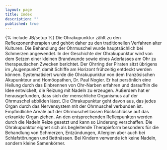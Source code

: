 ```yaml
---
layout: page
title: Index
description: ""
published: true
---
```


{% include JB/setup %}
Die Ohrakupunktur zählt zu den Reflexzonentherapien und gehört daher zu den traditionellen Verfahren alter Kulturen. Die Behandlung der Ohrmuschel wurde hauptsächlich bei Schmerzen angewendet. In der Geschichte der Ohrakupunktur wird von dem Setzen einer kleinen Brandwunde sowie eines Aderlasses am Ohr zu therapeutischen Zwecken berichtet. Der Ohrring der Piraten sitzt übrigens im „Augenpunkt“, damit Schiffe am Horizont frühzeitig entdeckt werden können. 
Systematisiert wurde die Ohrakupunktur von dem französischen Akupunkteur und Homöopathen, Dr. Paul Nogier. Er hat persönlich eine Heilung durch das Einbrennen von Ohr-Narben erfahren und daraufhin die Idee entwickelt, die Reizung mit Nadeln zu erzeugen. Außerdem hat er herausgefunden, dass sich der menschliche Organismus auf der Ohrmuschel abbilden lässt. Die Ohrakupunktur geht davon aus, das jedes Organ durch das Nervensystem mit der Ohrmuschel verbunden ist. Empfindliche Areale auf der Ohrmuschel lassen Rückschlüsse auf das erkrankte Organ ziehen. An den entsprechenden Reflexpunkten werden durch die Nadeln Reize gesetzt und kann so Linderung verschaffen. 
Die Ohrakupunktur eignet sich als begleitende Therapieform besonders für die Behandlung von Schmerzen, Entzündungen, Allergien aber auch bei Schlafstörungen und Bettnässen.
Bei Kindern verwende ich keine Nadeln, sondern kleine Samenkörner.